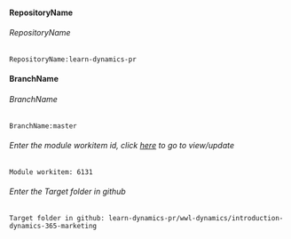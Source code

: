 #### RepositoryName 
###### RepositoryName
```
RepositoryName:learn-dynamics-pr
```

#### BranchName 
###### BranchName
```
BranchName:master
```

###### Enter the module workitem id, click [here](https://microsoftdigitallearning.visualstudio.com/Courseware/_workitems/edit/6131) to go to view/update
```
Module workitem: 6131
```

###### Enter the Target folder in github
```
Target folder in github: learn-dynamics-pr/wwl-dynamics/introduction-dynamics-365-marketing
```